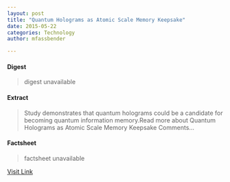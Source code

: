 ```yaml
---
layout: post
title: "Quantum Holograms as Atomic Scale Memory Keepsake"
date: 2015-05-22
categories: Technology
author: mfassbender

---
```



#### Digest
>digest unavailable

#### Extract
>Study demonstrates that quantum holograms could be a candidate for becoming quantum information memory.Read more about Quantum Holograms as Atomic Scale Memory Keepsake Comments...

#### Factsheet
>factsheet unavailable

[Visit Link](http://www.pddnet.com/news/2014/10/quantum-holograms-atomic-scale-memory-keepsake)


